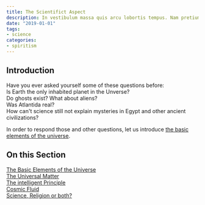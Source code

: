 ```yaml
---
title: The Scientifict Aspect
description: In vestibulum massa quis arcu lobortis tempus. Nam pretium arcu in odio vulputate luctus.
date: "2019-01-01"
tags:
- science
categories:
- spiritism
---
```


## Introduction
Have you ever asked yourself some of these questions before:  
Is Earth the only inhabited planet in the Unverse?  
Do ghosts exist? What about aliens?  
Was Atlantida real?  
How can't science still not explain mysteries in Egypt and other ancient civilizations?  

In order to respond those and other questions, let us introduce [the basic elements of the universe](basic-elements).

## On this Section
[The Basic Elements of the Universe](basic-elements)  
[The Universal Matter](Matter)  
[The intelligent Principle](Matter)  
[Cosmic Fluid](cosmic-fluid)  
[Science, Religion or both?](and-religion)  


